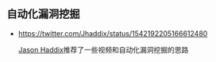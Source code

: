 ## 自动化漏洞挖掘

* https://twitter.com/Jhaddix/status/1542192205166612480

  [Jason Haddix](https://twitter.com/Jhaddix)推荐了一些视频和自动化漏洞挖掘的思路


